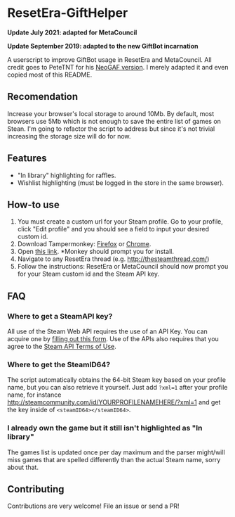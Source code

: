 # ResetEra-GiftHelper

**Update July 2021: adapted for MetaCouncil**

**Update September 2019: adapted to the new GiftBot incarnation**

A userscript to improve GiftBot usage in ResetEra and MetaCouncil. All credit goes to PeteTNT for his [NeoGAF version](https://github.com/petetnt/neogaf-monkeybot). I merely adapted it and even copied most of this README.

## Recomendation
Increase your browser's local storage to around 10Mb. By default, most browsers use 5Mb which is not enough to save the entire list of games on Stean. I'm going to refactor the script to address but since it's not trivial increasing the storage size will do for now.

## Features
- "In library" highlighting for raffles.
- Wishlist highlighting (must be logged in the store in the same browser).

## How-to use
1. You must create a custom url for your Steam profile. Go to your profile, click "Edit profile" and you should see a field to input your desired custom id.
2. Download Tampermonkey: [Firefox](https://addons.mozilla.org/en-US/firefox/addon/tampermonkey/) or [Chrome](https://chrome.google.com/webstore/detail/tampermonkey/dhdgffkkebhmkfjojejmpbldmpobfkfo?hl=en).
3. Open [this link](https://github.com/fcostantini/resetera-gifthelper/raw/master/resetera-gifthelper.user.js). *Monkey should prompt you for install.
4. Navigate to any ResetEra thread (e.g. http://thesteamthread.com/)
5. Follow the instructions: ResetEra or MetaCouncil should now prompt you for your Steam custom id and the Steam API key.

## FAQ
### Where to get a SteamAPI key?
All use of the Steam Web API requires the use of an API Key. You can acquire one by [filling out this form](http://steamcommunity.com/dev/apikey). Use of the APIs also requires that you agree to the [Steam API Terms of Use](http://steamcommunity.com/dev/apiterms).

### Where to get the SteamID64?
The script automatically obtains the 64-bit Steam key based on your profile name, but you can also retrieve it yourself. Just add `?xml=1` after your profile name, for instance http://steamcommunity.com/id/YOURPROFILENAMEHERE/?xml=1 and get the key inside of `<steamID64></steamID64>`.

### I already own the game but it still isn't highlighted as "In library"
The games list is updated once per day maximum and the parser might/will miss games that are spelled differently than the actual Steam name, sorry about that.

## Contributing
Contributions are very welcome! File an issue or send a PR!
